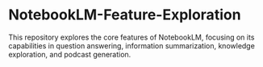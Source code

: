 # NotebookLM-Feature-Exploration
This repository explores the core features of NotebookLM, focusing on its capabilities in question answering, information summarization, knowledge exploration, and podcast generation. 
